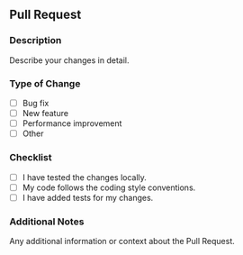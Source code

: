 ## Pull Request

### Description
Describe your changes in detail.

### Type of Change
- [ ] Bug fix
- [ ] New feature
- [ ] Performance improvement
- [ ] Other

### Checklist
- [ ] I have tested the changes locally.
- [ ] My code follows the coding style conventions.
- [ ] I have added tests for my changes.

### Additional Notes
Any additional information or context about the Pull Request.
